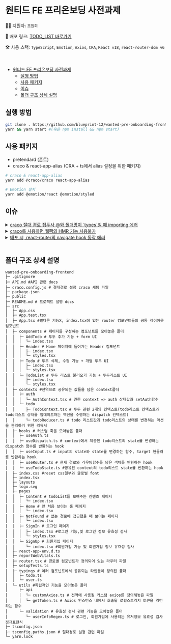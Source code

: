 # 원티드 FE 프리온보딩 사전과제

👩‍🦰 지원자: `조원희`

🚩 배포 링크: [TODO_LIST 바로가기](https://wanted-pre-onboarding-frontend-grgb.vercel.app/)

🛠 사용 스택: `TypeScript`, `Emotion`, `Axios`, `CRA`, `React v18`, `react-router-dom v6`

<br/>

- [원티드 FE 프리온보딩 사전과제](#원티드-fe-프리온보딩-사전과제)
  - [실행 방법](#실행-방법)
  - [사용 패키지](#사용-패키지)
  - [이슈](#이슈)
  - [폴더 구조 상세 설명](#폴더-구조-상세-설명)

## 실행 방법

```bash
git clone . https://github.com/blueprint-12/wanted-pre-onboarding-frontend.git
yarn && yarn start #(혹은 npm install && npm start)
```

## 사용 패키지

- pretendard (폰트)
- craco & react-app-alias (CRA + ts에서 alias 설정을 위한 패키지)

```bash
# craco & react-app-alias
yarn add @craco/craco react-app-alias
```

```bash
# Emotion 설치
yarn add @emotion/react @emotion/styled
```

## 이슈

<details>
  <summary><u>craco 절대 경로 접두사 @와 폴더명이 `types`일 때 importing 에러</u></summary>
  
    craco를 통해서 alias 절대 경로를 사용하는데 폴더명을 
    `types`로 했더니 `@types` 의 형태로 되었다. 
    이렇게 되면, 기존에 있던 types파일(TS를 지원하는 패키지들 등..)과 
    혼선이 생길 수 있으니 에러가 발생하는 거 같다.
    결국 types에서 typings로 폴더명을 바꾸었더니 원하는대로 
    내가 직접 만든 타입을 컴포넌트에 import해올 수 있었다.
</details>

<details>
  <summary><u>craco를 사용하면 웹팩의 HMR 기능 사용불가</u></summary>

    찾아보면 이 기능이 지원되면서 CRA의 webpack 세팅을 수정할 방법도 있겠지만..
    기본적으로 핫모듈리플레이스 기능이 craco CLI를 사용하면 동작하지 않는다.
    => 그렇기 때문에 코드를 수정하고 매번 새로고침을 해줘야 한다.(매우 불편)

</details>

<details>
  <summary><u>배포 시, react-router의 navigate hook 동작 에러</u></summary>
  
  `내용이 길어 블로그 포스팅으로 따로 분리해놨습니다.`  
  [lazy로드된 컴포넌트 배포 시 react router 동작 오류](https://blueprint-12.tistory.com/396)
  
</details>
<br/>

## 폴더 구조 상세 설명

```
wanted-pre-onboarding-frontend
├─ .gitignore
├─ API.md #API 관련 docs
├─ craco.config.js # 절대경로 설정 craco 세팅 파일
├─ package.json
├─ public
├─ README.md # 프로젝트 설명 docs
├─ src
│  ├─ App.css
│  ├─ App.test.tsx
│  ├─ App.tsx #별다른 기능X, index.tsx에 있는 router 컴포넌트들의 공통 레이아웃 컴포넌트
│  ├─ components # 페이지를 구성하는 컴포넌트를 모아놓은 폴더
│  │  ├─ AddTodo # 투두 추가 기능 + form UI
│  │  │  └─ index.tsx
│  │  ├─ Header # Home 페이지에 들어가는 Header 컴포넌트
│  │  │  ├─ index.tsx
│  │  │  └─ styles.tsx
│  │  ├─ Todo # 투두 삭제, 수정 기능 + 개별 투두 UI
│  │  │  ├─ index.tsx
│  │  │  └─ styles.tsx
│  │  └─ TodoList # 투두 리스트 불러오기 기능 + 투두리스트 UI
│  │     ├─ index.tsx
│  │     └─ styles.tsx
│  ├─ contexts #전역으로 공유되는 값들을 담은 context폴더
│  │  ├─ auth
│  │  │  └─ AuthContext.tsx # 권한 context => auth 상태값과 setAuth함수
│  │  └─ todo
│  │     ├─ TodoContext.tsx # 투두 관련 2개의 컨텍스트(todo리스트 컨텍스트와 todo리스트 상태를 업데이트하는 액션을 수행하는 dispatch 컨텍스트)
│  │     └─ todoReducer.ts # todo 리스트값과 todo리스트의 상태를 변경하는 액션을 관리하기 위한 리듀서
│  ├─ hooks # 커스텀 훅을 모아놓은 폴더
│  │  ├─ useAuth.ts
│  │  ├─ useDispatch.ts # context에서 제공된 todo리스트의 state를 변경하는 dispatch 함수를 반환하는 hook
│  │  ├─ useInput.ts # input의 state와 state를 변경하는 함수, target 핸들러를 반환하는 hook
│  │  ├─ useRouter.ts # 현재 경로와 라우팅함수를 담은 객체를 반환하는 hook
│  │  └─ useTodoState.ts #공유된 context의 todo리스트 state를 반환하는 hook
│  ├─ index.css #reset css일부와 글로벌 font
│  ├─ index.tsx
│  ├─ layouts
│  ├─ logo.svg
│  ├─ pages
│  │  ├─ Content # todoList를 보여주는 컨텐츠 페이지
│  │  │  └─ index.tsx
│  │  ├─ Home # 맨 처음 보이는 홈 페이지
│  │  │  └─ index.tsx
│  │  ├─ NotFound # 없는 경로에 접근했을 때 보이는 페이지
│  │  │  └─ index.tsx
│  │  ├─ SignIn # 로그인 페이지
│  │  │  ├─ index.tsx #로그인 기능,및 로그인 정보 유효성 검사
│  │  │  └─ styles.tsx
│  │  └─ SignUp # 회원가입 페이지
│  │     └─ index.tsx #회원가입 기능 및 회원가입 정보 유효성 검사
│  ├─ react-app-env.d.ts
│  ├─ reportWebVitals.ts
│  ├─ router.tsx # 경로별 컴포넌트가 정의되어 있는 라우터 파일
│  ├─ setupTests.ts
│  ├─ typings # 여러 컴포넌트에서 공유되는 타입들이 정의된 폴더
│  │  ├─ todo.ts
│  │  └─ user.ts
│  └─ utils #독립적인 기능을 모아놓은 폴더
│     ├─ api
│     │  └─ customAxios.ts # 전역에 사용될 커스텀 axios를 정의해놓은 파일
│     │  └─ getToken.ts # Axios 인스턴스 내에서 호출될 로컬스토리지 토큰을 리턴하는 함수
│     └─ validation # 유효성 검사 관련 기능을 모아놓은 폴더
│        └─ userInfoRegex.ts # 로그인, 회원가입에 사용되는 유저정보 유효성 검사 정규표현식
├─ tsconfig.json
├─ tsconfig.paths.json # 절대경로 설정 관련 파일
└─ yarn.lock
```
